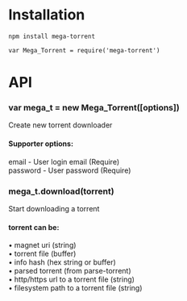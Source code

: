 # Installation
  `npm install mega-torrent`

  `var Mega_Torrent = require('mega-torrent')`  

# API
  ### var mega_t = new Mega_Torrent([options])
  Create new torrent downloader
  #### Supporter options:
  email - User login email (Require)  
  password - User password (Require)

  ### mega_t.download(torrent)
  Start downloading a torrent
  #### torrent can be:
  • magnet uri (string)   
  • torrent file (buffer)   
  • info hash (hex string or buffer)    
  • parsed torrent (from parse-torrent)   
  • http/https url to a torrent file (string)   
  • filesystem path to a torrent file (string)    
